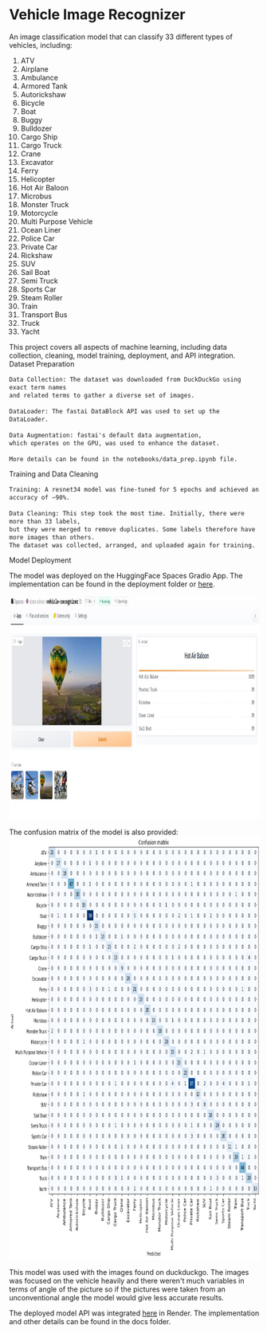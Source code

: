 # Vehicle Image Recognizer


An image classification model that can classify 33 different types of vehicles, including:

1.   ATV
2.   Airplane
3.   Ambulance
4.   Armored Tank
5.   Autorickshaw
6.   Bicycle
7.   Boat
8.   Buggy
9.   Bulldozer
10.  Cargo Ship
11.  Cargo Truck
12.  Crane
13.  Excavator
14.  Ferry
15.  Helicopter
16.  Hot Air Baloon
17.  Microbus
18.  Monster Truck
19.  Motorcycle
20.  Multi Purpose Vehicle
21.  Ocean Liner
22.  Police Car
23.  Private Car
24.  Rickshaw
25.  SUV
26.  Sail Boat
27.  Semi Truck
28.  Sports Car
29.  Steam Roller
30.  Train
31.  Transport Bus
32.  Truck
33.  Yacht

This project covers all aspects of machine learning, including data collection, cleaning, model training, deployment, and API integration.
Dataset Preparation

    Data Collection: The dataset was downloaded from DuckDuckGo using exact term names 
    and related terms to gather a diverse set of images.
    
    DataLoader: The fastai DataBlock API was used to set up the DataLoader.
    
    Data Augmentation: fastai's default data augmentation, 
    which operates on the GPU, was used to enhance the dataset.
    
    More details can be found in the notebooks/data_prep.ipynb file.

Training and Data Cleaning

    Training: A resnet34 model was fine-tuned for 5 epochs and achieved an accuracy of ~90%.
    
    Data Cleaning: This step took the most time. Initially, there were more than 33 labels, 
    but they were merged to remove duplicates. Some labels therefore have more images than others. 
    The dataset was collected, arranged, and uploaded again for training.

Model Deployment

The model was deployed on the HuggingFace Spaces Gradio App. The implementation can be found in the deployment folder or [here](https://huggingface.co/spaces/abrar-adnan/vehicle-recognizer).

<img src = "deployment/gradio_app.jpg" width="1000" height="450"><br>

The confusion matrix of the model is also provided:
<img src = "deployment/confusion_matrix.jpg" width="850" height="850">
<br>

This model was used with the images found on duckduckgo. The images was focused on the vehicle heavily and there weren't much variables in terms of angle of the picture so if the pictures were taken from an unconventional angle the model would give less accurate results.

The deployed model API was integrated [here](https://vehicle-recognizer-ne0s.onrender.com) in Render. The implementation and other details can be found in the docs folder.
